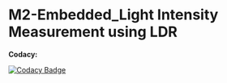 # M2-Embedded_Light Intensity Measurement using LDR

**Codacy:**

[![Codacy Badge](https://app.codacy.com/project/badge/Grade/976e8e96cbc04b31a56c595415108d4e)](https://www.codacy.com/gh/Yazhlhub/M2-Embedded_Interfacing/dashboard?utm_source=github.com&amp;utm_medium=referral&amp;utm_content=Yazhlhub/M2-Embedded_Interfacing&amp;utm_campaign=Badge_Grade)
